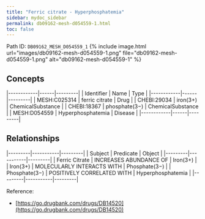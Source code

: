 ```yaml
---
title: "Ferric citrate - Hyperphosphatemia"
sidebar: mydoc_sidebar
permalink: db09162-mesh-d054559-1.html
toc: false 
---
```



Path ID: `DB09162_MESH_D054559_1`
{% include image.html url="images/db09162-mesh-d054559-1.png" file="db09162-mesh-d054559-1.png" alt="db09162-mesh-d054559-1" %}

## Concepts

|------------|------|---------|
| Identifier | Name | Type    |
|------------|------|---------|
| MESH:C025314 | ferric citrate | Drug |
| CHEBI:29034 | iron(3+) | ChemicalSubstance |
| CHEBI:18367 | phosphate(3−) | ChemicalSubstance |
| MESH:D054559 | Hyperphosphatemia | Disease |
|------------|------|---------|

## Relationships

|---------|-----------|---------|
| Subject | Predicate | Object  |
|---------|-----------|---------|
| Ferric Citrate | INCREASES ABUNDANCE OF | Iron(3+) |
| Iron(3+) | MOLECULARLY INTERACTS WITH | Phosphate(3−) |
| Phosphate(3−) | POSITIVELY CORRELATED WITH | Hyperphosphatemia |
|---------|-----------|---------|

Reference: 
  - [https://go.drugbank.com/drugs/DB14520](https://go.drugbank.com/drugs/DB14520)
